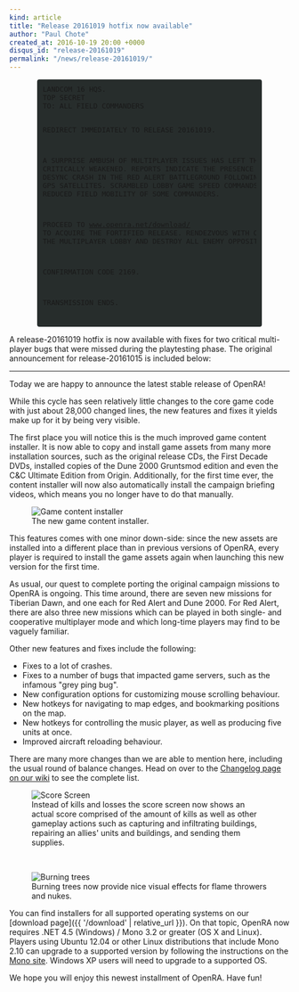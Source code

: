 ```yaml
---
kind: article
title: "Release 20161019 hotfix now available"
author: "Paul Chote"
created_at: 2016-10-19 20:00 +0000
disqus_id: "release-20161019"
permalink: "/news/release-20161019/"
---
```


<div style="margin:0 50px; font-size: 0.9em; border-radius: 4px; background-color: #272d2c; padding: 10px">
<pre style="margin: 0">
LANDCOM 16 HQS.
TOP SECRET
TO: ALL FIELD COMMANDERS

REDIRECT IMMEDIATELY TO RELEASE 20161019.

A SURPRISE AMBUSH OF MULTIPLAYER ISSUES HAS LEFT THE 20161015 RELEASE
CRITICALLY WEAKENED.  REPORTS INDICATE THE PRESENCE OF A MULTI-PLAYER
DESYNC CRASH IN THE RED ALERT BATTLEGROUND FOLLOWING ENEMY DEPLOYMENT
OF GPS SATELLITES.  SCRAMBLED LOBBY GAME SPEED COMMANDS ARE CONNECTED
TO THE REDUCED FIELD MOBILITY OF SOME COMMANDERS.

PROCEED TO <a href="{{ '/download' | relative_url }}">www.openra.net/download/</a> TO ACQUIRE THE FORTIFIED RELEASE.
RENDEZVOUS WITH OTHER COMMANDERS IN THE MULTIPLAYER LOBBY AND DESTROY
ALL ENEMY OPPOSITION.

CONFIRMATION CODE 2169.

TRANSMISSION ENDS.
</pre>
</div>

A release-20161019 hotfix is now available with fixes for two critical multi-player bugs that were missed during the playtesting phase. The original announcement for release-20161015 is included below:

<hr />
Today we are happy to announce the latest stable release of OpenRA!

While this cycle has seen relatively little changes to the core game code with just about 28,000 changed lines, the new features and fixes it yields make up for it by being very visible.

The first place you will notice this is the much improved game content installer. It is now able to copy and install game assets from many more installation sources, such as the original release CDs, the First Decade DVDs, installed copies of the Dune 2000 Gruntsmod edition and even the C&C Ultimate Edition from Origin. Additionally, for the first time ever, the content installer will now also automatically install the campaign briefing videos, which means you no longer have to do that manually.

<figure>
  <img src="{{ '/images/news/20161015-ra-contentinstaller.png' | relative_url }}" alt="Game content installer" />
  <figcaption>The new game content installer.</figcaption>
</figure>

This features comes with one minor down-side: since the new assets are installed into a different place than in previous versions of OpenRA, every player is required to install the game assets again when launching this new version for the first time.

As usual, our quest to complete porting the original campaign missions to OpenRA is ongoing. This time around, there are seven new missions for Tiberian Dawn, and one each for Red Alert and Dune 2000. For Red Alert, there are also three new missions which can be played in both single- and cooperative multiplayer mode and which long-time players may find to be vaguely familiar.

Other new features and fixes include the following:

* Fixes to a lot of crashes.
* Fixes to a number of bugs that impacted game servers, such as the infamous "grey ping bug".
* New configuration options for customizing mouse scrolling behaviour.
* New hotkeys for navigating to map edges, and bookmarking positions on the map.
* New hotkeys for controlling the music player, as well as producing five units at once.
* Improved aircraft reloading behaviour.

There are many more changes than we are able to mention here, including the usual round of balance changes. Head on over to the [Changelog page on our wiki](https://github.com/OpenRA/OpenRA/wiki/Changelog/561383b9ba791a557cde37616f42a8df7d8a3182) to see the complete list.

<figure>
  <img src="{{ '/images/news/20161015-d2k-scorescreen.png' | relative_url }}" alt="Score Screen" />
  <figcaption>Instead of kills and losses the score screen now shows an actual score comprised of the amount of kills as well as other gameplay actions such as capturing and infiltrating buildings, repairing an allies' units and buildings, and sending them supplies.</figcaption>
</figure>
<br />
<figure>
  <img src="{{ '/images/news/20161015-td-burningtrees.png' | relative_url }}" alt="Burning trees" />
  <figcaption>Burning trees now provide nice visual effects for flame throwers and nukes.</figcaption>
</figure>

You can find installers for all supported operating systems on our [download page]({{ '/download' | relative_url }}). On that topic, OpenRA now requires .NET 4.5 (Windows) / Mono 3.2 or greater (OS X and Linux). Players using Ubuntu 12.04 or other Linux distributions that include Mono 2.10 can upgrade to a supported version by following the instructions on the [Mono site](https://www.mono-project.com/docs/getting-started/install/linux/#debian-ubuntu-and-derivatives). Windows XP users will need to upgrade to a supported OS.

We hope you will enjoy this newest installment of OpenRA. Have fun!
